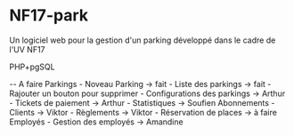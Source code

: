 NF17-park
=========

Un logiciel web pour la gestion d'un parking développé dans le cadre de l'UV NF17

PHP+pgSQL


-- A faire
Parkings
	- Noveau Parking -> fait
	- Liste des parkings -> fait
		- Rajouter un bouton pour supprimer
	- Configurations des parkings -> Arthur
	- Tickets de paiement -> Arthur
	- Statistiques -> Soufien
Abonnements
	- Clients -> Viktor
	- Règlements -> Viktor
	- Réservation de places -> à faire
Employés
	- Gestion des employés -> Amandine